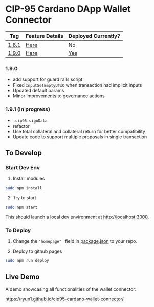 # CIP-95 Cardano DApp Wallet Connector

| Tag | Feature Details | Deployed Currently? |
| --- | --------------- | ------------------- |
| [1.8.1](https://github.com/Ryun1/cip95-cardano-wallet-connector/releases/tag/1.8.1) | [Here](./CHANGELOG.md#180) | No |
| [1.9.0](https://github.com/Ryun1/cip95-cardano-wallet-connector/releases/tag/1.9.0) | [Here](./CHANGELOG.md#190) | [Yes](https://ryun1.github.io/cip95-cardano-wallet-connector/) |


### 1.9.0

- add support for guard rails script
- Fixed `InputSetEmptyUTxO` when transaction had implicit inputs
- Updated default params
- Minor improvements to governance actions 

### 1.9.1 (In progress)

- `.cip95.signData`
- refactor
- Use total collateral and collateral return for better compatibility
- Update code to support multiple proposals in single transaction

## To Develop

### Start Dev Env

1. Install modules

```bash
sudo npm install
```

2. Try to start

```bash
sudo npm start
```

This should launch a local dev environment at [http://localhost:3000](http://localhost:3000).

### To Deploy

1. Change the `"homepage" ` field in [package.json](./package.json) to your repo.
   
2. Deploy to github pages
   
```bash
sudo npm run deploy
```

## Live Demo

A demo showcasing all functionalities of the wallet connector:

https://ryun1.github.io/cip95-cardano-wallet-connector/